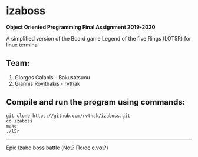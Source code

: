 # izaboss

__Object Oriented Programming Final Assignment 2019-2020__

A simplified version of the Board game Legend of the five Rings (LOT5R) for linux terminal

## Team:
1) Giorgos Galanis - Bakusatsuou
2) Giannis Rovithakis - rvthak

## Compile and run the program using commands:

    git clone https://github.com/rvthak/izaboss.git
    cd izaboss
    make
    ./l5r
    
--------------------------------------------------------------------------------------
Epic Izabo boss battle (Ναι? Ποιος ειναι?)
